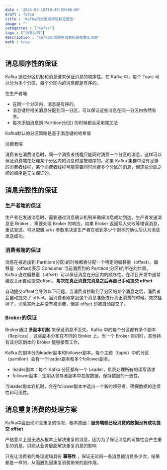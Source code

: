 ```yaml
---
date : '2025-03-18T19:40:28+08:00'
draft : false
title : 'Kafka的消息顺序性和完整性'
image : ""
categories : ["Kafka"]
tags : ["消息队列"]
description : "Kafka实现顺序消费和避免重复消费"
math : true
---
```

## 消息顺序性的保证

Kafka 通过分区机制和消息键来保证消息的顺序性。在 Kafka 中，每个 Topic 可以分为多个分区，每个分区内的消息都是有序的。

在生产者端

- 在同一个分区内，消息是有序的。 
- 消息键将相关消息分配到同一分区，可以保证这些消息在同一分区内依然有序。
- 每次添加消息到 Partition(分区) 的时候都会采用尾加法

Kafka默认的分区策略是基于消息键的哈希值

消费者端

消费者在消费消息时，同一个消费者线程只能同时消费一个分区的消息，这样可以保证消费端在处理某个分区内的消息时是按顺序的。如果 Kafka 集群中没有足够的消费者线程，某个消费者线程可能需要同时消费多个分区的消息，但这些分区之间的顺序是无法保证的。

## 消息完整性的保证

### 生产者端的保证

生产者在发送消息时，需要通过消息确认机制来确保消息成功到达。生产者发送消息至 Broker ，需要处理 Broker 的响应，如果 Broker 返回写入失败等错误消息，重试发送。可以配置 `acks` 参数来决定生产者在收到多少个副本的确认后认为消息发送成功。

### 消费者端的保证

消息在被追加到 Partition(分区)的时候都会分配一个特定的偏移量（offset）。偏移量（offset)表示 Consumer 当前消费到的 Partition(分区)的所在的位置。Kafka 通过偏移量（offset）可以保证消息在分区内的顺序性。在项目开发中通常建议关闭自动提交offset，**每次在真正消费完消息之后再自己手动提交 offset**

自动提交offset会导致以下问题，当消费者拉取到了分区的某个消息之后，消费者会自动提交了 offset。当消费者刚拿到这个消息准备进行真正消费的时候，突然挂掉了，消息实际上并没有被消费，但是 offset 却被自动提交了。

### Broker的保证

Broker通过 **多副本机制** 来保证消息不丢失。Kafka 中的每个分区都有多个副本（Replicas），这些副本分布在不同的 Broker 上。当一个 Broker 宕机时，其他持有该分区副本的 Broker 能够接管工作。

Kafka 的副本分为leader副本和follower副本。每个主题（topic）中的分区（partition）会有一个leader副本和多个follower副本。

- leader副本：每个 Kafka 分区都有一个 Leader，负责处理所有的读写请求
- follower副本：定期从领导者副本中拉取数据，保持数据的一致性。

当leader副本宕机时，会在follower副本中选出一个新的领导者，确保数据的连续性和可用性。

## 消息重复消费的处理方案

Kafka中会出现消息重复的情况，根本原因：**服务端侧已经消费的数据没有成功提交 offset** 

严格意义上是无法从根本上解决重复的消息，因为为了保证消息的可靠性会产生重复的消息。只能从业务层面解决重复消息的影响

只有让消费者的处理逻辑具有 **幂等性** ，保证无论同一条消息被消费多少次，结果都是一样的，从而避免因重复消费带来的副作用。